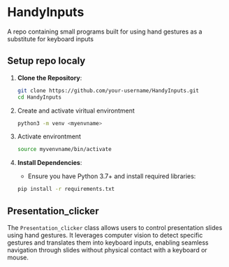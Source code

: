 # HandyInputs
A repo containing small programs built for using hand gestures as a substitute for keyboard inputs

## Setup repo localy
1. **Clone the Repository**:
   ```bash
   git clone https://github.com/your-username/HandyInputs.git
   cd HandyInputs
   ```
2. Create and activate viritual environtment
   ```bash
   python3 -m venv <myenvname>
   ```
3. Activate environtment
   ```bash
   source myvenvname/bin/activate
   ```
   
5. **Install Dependencies**:
   - Ensure you have Python 3.7+ and install required libraries:
   ```bash
   pip install -r requirements.txt
   ```

## Presentation_clicker
The `Presentation_clicker` class allows users to control presentation slides using hand gestures. It leverages computer vision to detect specific gestures and translates them into keyboard inputs, enabling seamless navigation through slides without physical contact with a keyboard or mouse.

